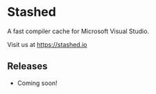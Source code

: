 # Stashed

A fast compiler cache for Microsoft Visual Studio.

Visit us at https://stashed.io

## Releases

* Coming soon!
